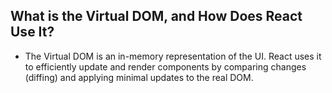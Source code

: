 What is the Virtual DOM, and How Does React Use It?
- 
- The Virtual DOM is an in-memory representation of the UI. React uses it to efficiently update and render components by comparing changes (diffing) and applying minimal updates to the real DOM.